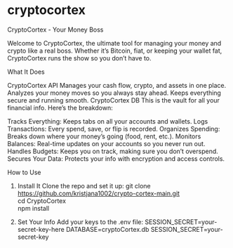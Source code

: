 # cryptocortex
CryptoCortex - Your Money Boss

Welcome to CryptoCortex, the ultimate tool for managing your money and crypto like a real boss. Whether it’s Bitcoin, fiat, or keeping your wallet fat, CryptoCortex runs the show so you don’t have to.

What It Does

CryptoCortex API
Manages your cash flow, crypto, and assets in one place.
Analyzes your money moves so you always stay ahead.
Keeps everything secure and running smooth.
CryptoCortex DB
This is the vault for all your financial info. Here’s the breakdown:

Tracks Everything: Keeps tabs on all your accounts and wallets.
Logs Transactions: Every spend, save, or flip is recorded.
Organizes Spending: Breaks down where your money’s going (food, rent, etc.).
Monitors Balances: Real-time updates on your accounts so you never run out.
Handles Budgets: Keeps you on track, making sure you don’t overspend.
Secures Your Data: Protects your info with encryption and access controls.
 
 How to Use

1. Install It
Clone the repo and set it up:
git clone https://github.com/kristjana1002/crypto-cortex-main.git  
cd CryptoCortex  
npm install  

2. Set Your Info
Add your keys to the .env file:
SESSION_SECRET=your-secret-key-here
DATABASE=cryptoCortex.db
SESSION_SECRET=your-secret-key
